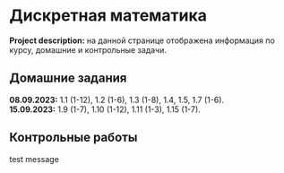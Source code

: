 # Дискретная математика

**Project description:** на данной странице отображена информация по курсу, домашние и контрольные задачи. 

## Домашние задания
**08.09.2023:** 1.1 (1-12), 1.2 (1-6), 1.3 (1-8), 1.4, 1.5, 1.7 (1-6).  
**15.09.2023:** 1.9 (1-7), 1.10 (1-12), 1.11 (1-3), 1.15 (1-7).

## Контрольные работы
test message

